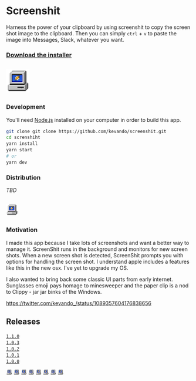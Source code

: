 
# Screenshit


Harness the power of your clipboard by using screenshit to copy the screen shot image to the clipboard. Then you can simply `ctrl` + `v` to paste the image into Messages, Slack, whatever you want. 


### [Download the installer](latest_dmg)


## ![Logo](app/icon/64x64.png)


### Development

You'll need [Node.js](https://nodejs.org) installed on your computer in order to build this app.

```bash
git clone git clone https://github.com/kevando/screenshit.git
cd screnshiht
yarn install
yarn start
# or
yarn dev
```

### Distribution

_TBD_



## ![Logo](app/icon/32x32.png)


### Motivation

I made this app because I take lots of screenshots and want a better way to manage it. ScreenShit runs in the background and monitors for new screen shots. When a new screen shot is detected, ScreenShit prompts you with options for handling the screen shot.  I understand apple includes a features like this in the new osx. I've yet to upgrade my OS.

I also wanted to bring back some classic UI parts from early internet. Sunglasses emoji pays homage to minesweeper and the paper clip is a nod to Clippy  - jar jar binks of the Windows. 


https://twitter.com/kevando_/status/1089357604176838656



## Releases

[`1.1.0`](https://github.com/kevando/screenshit/releases/tag/v1.1)   
[`1.0.3`](https://github.com/kevando/screenshit/releases/tag/v1.0.2)  
[`1.0.2`](https://github.com/kevando/screenshit/releases/tag/v1.0.2)   
[`1.0.1`](https://github.com/kevando/screenshit/releases/tag/v1.0.1)    
[`1.0.0`](https://github.com/kevando/screenshit/releases/tag/v1.0.1)   





![Logo](app/icon/16x16.png) 
![Logo](app/icon/16x16.png) 
![Logo](app/icon/16x16.png) 
![Logo](app/icon/16x16.png) 
![Logo](app/icon/16x16.png) 
![Logo](app/icon/16x16.png) 
![Logo](app/icon/16x16.png) 
![Logo](app/icon/16x16.png) 

[latest_dmg]: https://github.com/kevando/screenshit/releases/download/v1.1/screenshit.dmg

